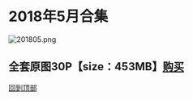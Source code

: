 # 2018年5月合集
![201805.png](https://www.nsaimg.com/2020/04/02/5e85ad2a944ea.png)
## 全套原图30P【size：453MB】[购买]()<br>
[回到顶部](#readme)

